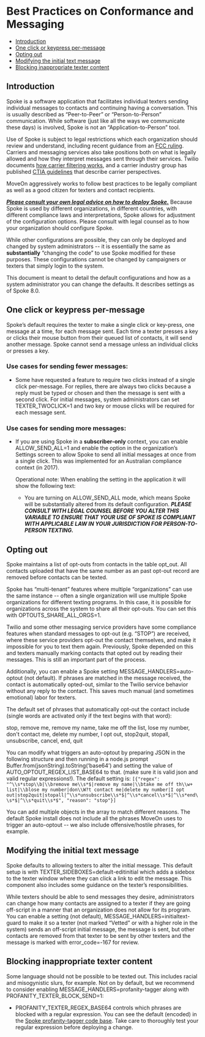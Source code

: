 # Best Practices on Conformance and Messaging

- [Introduction](#introduction)
- [One click or keypress per-message](#one-click-or-keypress-per-message)
- [Opting out](#opting-out)
- [Modifying the initial text message](#modifying-the-initial-text-message)
- [Blocking inappropriate texter content](#blocking-inappropriate-texter-content)

## Introduction

Spoke is a software application that facilitates individual texters sending individual messages to contacts and continuing having a conversation. This is usually described as “Peer-to-Peer” or “Person-to-Person” communication.  While software (just like all the ways we communicate these days) is involved, Spoke is not an “Application-to-Person” tool.

Use of Spoke is subject to legal restrictions which each organization should review and understand, including recent guidance from an [FCC ruling](https://docs.fcc.gov/public/attachments/DA-20-670A1.pdf). Carriers and messaging services also take positions both on what is legally allowed and how they interpret messages sent through their services.  Twilio documents [how carrier filtering works](https://support.twilio.com/hc/en-us/articles/223181848-How-Does-Carrier-Filtering-Work-), and a carrier industry group has published [CTIA guidelines](https://www.ctia.org/the-wireless-industry/industry-commitments/messaging-interoperability-sms-mms) that describe carrier perspectives.

MoveOn aggressively works to follow best practices to be legally compliant as well as a good citizen for texters and contact recipients.

<b><i><u>Please consult your own legal advice on how to deploy Spoke.</u></i></b> Because Spoke is used by different organizations, in different countries, with different compliance laws and interpretations, Spoke allows for adjustment of the configuration options.  Please consult with legal counsel as to how your organization should configure Spoke.

While other configurations are possible, they can only be deployed and changed by system administrators -- it is essentially the same as <b>substantially</b> “changing the code” to use Spoke modified for these purposes.  These configurations cannot be changed by campaigners or texters that simply login to the system.

This document is meant to detail the default configurations and how as a system administrator you can change the defaults. It describes settings as of Spoke 8.0.

## One click or keypress per-message

Spoke’s default requires the texter to make a single click or key-press, one message at a time, for each message sent. Each time a texter presses a key or clicks their mouse button from their queued list of contacts, it will send another message. Spoke cannot send a message unless an individual clicks or presses a key.

### Use cases for sending fewer messages:

* Some have requested a feature to require two clicks instead of a single click per-message.  For replies, there are always two clicks because a reply must be typed or chosen and then the message is sent with a second click. For initial messages, system administrators can set TEXTER_TWOCLICK=1 and two key or mouse clicks will be required for each message sent.

### Use cases for sending more messages:

* If you are using Spoke in a <b>subscriber-only</b> context, you can enable ALLOW_SEND_ALL=1 and enable the option in the organization’s Settings screen to allow Spoke to send all initial messages at once from a single click. This was implemented for an Australian compliance context (in 2017).

  Operational note: When enabling the setting in the application it will show the following text:

  * You are turning on ALLOW_SEND_ALL mode, which means Spoke will be substantially altered from its default configuration.  <b><i>PLEASE CONSULT WITH LEGAL COUNSEL BEFORE YOU ALTER THIS VARIABLE TO ENSURE THAT YOUR USE OF SPOKE IS COMPLIANT WITH APPLICABLE LAW IN YOUR JURISDICTION FOR PERSON-TO-PERSON TEXTING. </i></b>


## Opting out

Spoke maintains a list of opt-outs from contacts in the table opt_out. All contacts uploaded that have the same number as an past opt-out record are removed before contacts can be texted.  

Spoke has “multi-tenant” features where multiple “organizations” can use the same instance -- often a single organization will use multiple Spoke organizations for different texting programs. In this case, it is possible for organizations across the system to share all their opt-outs. You can set this with OPTOUTS_SHARE_ALL_ORGS=1.

Twilio and some other messaging service providers have some compliance features when standard messages to opt-out (e.g. “STOP”) are received, where these service providers opt-out the contact themselves, and make it impossible for you to text them again.  Previously, Spoke depended on this and texters manually marking contacts that opted out by reading their messages.  This is still an important part of the process.

Additionally, you can enable a Spoke setting MESSAGE_HANDLERS=auto-optout (not default). If phrases are matched in the message received, the contact is automatically opted-out, similar to the Twilio service behavior without any reply to the contact. This saves much manual (and sometimes emotional) labor for texters.

The default set of phrases that automatically opt-out the contact include (single words are activated only if the text begins with that word):

   stop, remove me, remove my name, take me off the list, lose my number, don't contact me, delete my number, I opt out, stop2quit, stopall, unsubscribe, cancel, end, quit


You can modify what triggers an auto-optout by preparing JSON in the following structure and then running in a node.js prompt Buffer.from(jsonString).toString(‘base64’) and setting the value of AUTO_OPTOUT_REGEX_LIST_BASE64 to that. (make sure it is valid json and valid regular expressions!).  The default setting is:
    ```
    [{"regex": "^\\s*stop\\b|\\bremove me\\s*$|remove my name|\\btake me off th\\w+ list|\\blose my number|don\\W?t contact me|delete my number|I opt out|stop2quit|stopall|^\\s*unsubscribe\\s*$|^\\s*cancel\\s*$|^\\s*end\\s*$|^\\s*quit\\s*$", "reason": "stop"}]
    ```

You can add multiple objects in the array to match different reasons. The default Spoke install does not include all the phrases MoveOn uses to trigger an auto-optout -- we also include offensive/hostile phrases, for example.


## Modifying the initial text message

Spoke defaults to allowing texters to alter the initial message. This default setup is with TEXTER_SIDEBOXES=default-editinitial which adds a sidebox to the texter window where they can click a link to edit the message. This component also includes some guidance on the texter’s responsibilities.

While texters should be able to send messages they desire, administrators can change how many contacts are assigned to a texter if they are going off-script in a manner that an organization does not allow for its program. You can enable a setting (not default), MESSAGE_HANDLERS=initialtext-guard to make it so a texter (not marked “Vetted” or with a higher role in the system) sends an off-script initial message, the message is sent, but other contacts are removed from that texter to be sent by other texters and the message is marked with error_code=-167 for review. 


## Blocking inappropriate texter content
Some language should not be possible to be texted out. This includes racial and misogynistic slurs, for example. Not on by default, but we recommend to consider enabling MESSAGE_HANDLERS=profanity-tagger along with PROFANITY_TEXTER_BLOCK_SEND=1:

* PROFANITY_TEXTER_REGEX_BASE64 controls which phrases are blocked with a regular expression.  You can see the default (encoded) in the [Spoke profanity-tagger code base](https://github.com/MoveOnOrg/Spoke/blob/main/src/extensions/message-handlers/profanity-tagger/index.js). Take care to thoroughly test your regular expression before deploying a change.


